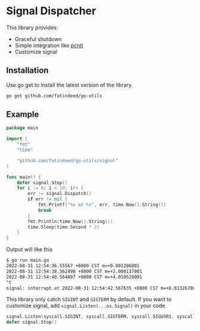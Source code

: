 # Signal Dispatcher

This library provides:

- Graceful shutdown
- Simple integration like [pcntl](https://www.php.net/manual/book.pcntl.php)
- Customize signal

## Installation

Use go get to install the latest version of the library.

```sh
go get github.com/fatindeed/go-utils
```

## Example

```go
package main

import (
	"fmt"
	"time"

	"github.com/fatindeed/go-utils/signal"
)

func main() {
	defer signal.Stop()
	for i := 0; i < 10; i++ {
		err := signal.Dispatch()
		if err != nil {
			fmt.Printf("%s at %s", err, time.Now().String())
			break
		}
		fmt.Println(time.Now().String())
		time.Sleep(time.Second * 2)
	}
}
```

Output will like this

```sh
$ go run main.go
2022-08-31 12:54:36.55567 +0800 CST m=+0.001286001
2022-08-31 12:54:38.562498 +0800 CST m=+2.008137001
2022-08-31 12:54:40.564897 +0800 CST m=+4.010528001
^C
signal: interrupt at 2022-08-31 12:54:42.567635 +0800 CST m=+6.013267001%
```

This library only catch `SIGINT` and `SIGTERM` by default. If you want to customize signal, add `signal.Listen(...os.Signal)` in your code

```go
signal.Listen(syscall.SIGINT, syscall.SIGTERM, syscall.SIGUSR1, syscall.SIGUSR2)
defer signal.Stop()
```
